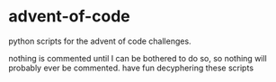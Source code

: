 # advent-of-code

python scripts for the advent of code challenges.

nothing is commented until I can be bothered to do so, so nothing will probably ever be commented. have fun decyphering these scripts
